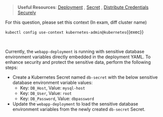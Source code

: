 
> <strong>Useful Resources</strong>: [Deployment](https://kubernetes.io/docs/concepts/workloads/controllers/deployment/) , [Secret](https://kubernetes.io/docs/concepts/configuration/secret/) , [Distribute Credentials Securely](https://kubernetes.io/docs/tasks/inject-data-application/distribute-credentials-secure/)

For this question, please set this context (In exam, diff cluster name)

`kubectl config use-context kubernetes-admin@kubernetes`{{exec}}

<br>


Currently, the `webapp-deployment` is running with sensitive database environment variables directly embedded in the deployment YAML. To enhance security and protect the sensitive data, perform the following steps:

* Create a Kubernetes Secret named `db-secret` with the below sensitive database environment variable values:
    * Key: `DB_Host`, Value: `mysql-host`
    * Key: `DB_User`, Value: `root`
    * Key: `DB_Password`, Value: `dbpassword`
* Update the `webapp-deployment` to load the sensitive database environment variables from the newly created `db-secret` Secret.